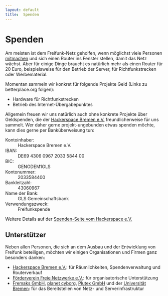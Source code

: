 ```yaml
---
layout: default
title:  Spenden
---
```

# Spenden

Am meisten ist dem Freifunk-Netz geholfen, wenn möglichst viele Personen [mitmachen] und sich einen Router ins Fenster stellen, damit das Netz wächst. Aber für einige Dinge braucht es natürlich mehr als einen Router für 20 Euro, beispielsweise für den Betrieb der Server, für Richtfunkstrecken oder Werbematerial.

Momentan sammeln wir konkret für folgende Projekte Geld (Links zu betterplace.org folgen):

* Hardware für Richtfunkstrecken
* Betrieb des Internet-Übergabepunktes

Allgemein freuen wir uns natürlich auch ohne konkrete Projekte über Geldspenden, die der [Hackerspace Bremen e.V.] freundlicherweise für uns sammelt. Wer daher gerne projekt-ungebunden etwas spenden möchte, kann dies gerne per Banküberweisung tun:

<dl class="dl-horizontal">
    <dt>Kontoinhaber:</dt><dd>Hackerspace Bremen e.V.</dd>
    <dt>IBAN:</dt><dd>DE69 4306 0967 2033 5844 00</dd>
    <dt>BIC:</dt><dd>GENODEM1GLS</dd>
    <dt>Kontonummer:</dt><dd>2033584400</dd>
    <dt>Bankleitzahl:</dt><dd>43060967</dd>
    <dt>Name der Bank:</dt><dd>GLS Gemeinschaftsbank</dd>
    <dt>Verwendungszweck:</dt><dd>Freifunkspende</dd>
</dl>

Weitere Details auf der [Spenden-Seite vom Hackerspace e.V.]

## Unterstützer

Neben allen Personen, die sich an dem Ausbau und der Entwicklung von Freifunk beteiligen, möchten wir einigen Organisationen und Firmen ganz besonders danken:

* [Hackerspace Bremen e.V.]: für Räumlichkeiten, Spendenverwaltung und Routerverkauf
* [Förderverein Freie Netzwerke e.V.](http://foerderverein.freie-netzwerke.de/): für organisatorische Unterstützung
* [Fremaks GmbH](http://fremaks.de), [planet cyborg](https://planetcyborg.de/), [Plutex GmbH](http://www.plutex.de/) und der [Universität Bremen](http://www.uni-bremen.de/): für das Bereitstellen von Netz- und Serverinfrastruktur

[mitmachen]: /mitmachen.html
[Hackerspace Bremen e.V.]: https://www.hackerspace-bremen.de/
[Spenden-Seite vom Hackerspace e.V.]: https://www.hackerspace-bremen.de/spenden/
